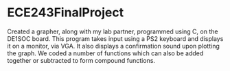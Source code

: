 # ECE243FinalProject
Created a grapher, along with my lab partner, programmed using C, on the DE1SOC board.
This program takes input using a PS2 keyboard and displays it on a monitor, via VGA.
It also displays a confirmation sound upon plotting the graph.
We coded a number of functions which can also be added together or subtracted to form compound functions.
